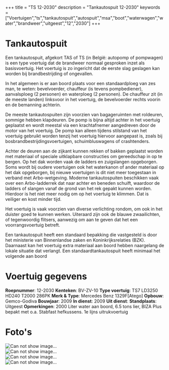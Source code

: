+++
title = "TS 12-2030"
description = "Tankautospuit 12-2030"
keywords = ["Voertuigen","ts","tankautospuit","autospuit","msa","boot","waterwagen","water","brandweer","uitgeest","12","2030"]
+++
 
  <!-- LazyLoad -->
  <script src="https://cdnjs.cloudflare.com/ajax/libs/vanilla-lazyload/8.0.1/lazyload.min.js"></script>
  <script>
	new LazyLoad();
  </script>

# Tankautospuit

Een tankautospuit, afgekort TAS of TS (in België: autopomp of pompwagen) is een type voertuig dat de brandweer normaal gesproken inzet als basisvoertuig. Het voertuig is zo ingericht dat de eerste slag geslagen kan worden bij brandbestrijding of ongevallen.

In het algemeen is er aan boord plaats voor een standaardploeg van zes man, te weten: bevelvoerder, chauffeur (is tevens pompbediener), aanvalsploeg (2 personen) en waterploeg (2 personen). De chauffeur zit (in de meeste landen) linksvoor in het voertuig, de bevelvoerder rechts voorin en de bemanning achterin.

De meeste tankautospuiten zijn voorzien van bagageruimten met roldeuren, sommige hebben klapdeuren. De pomp is bijna altijd achter in het voertuig geplaatst en wordt meestal via een krachtafnemer aangedreven door de motor van het voertuig. De pomp kan alleen tijdens stilstand van het voertuig gebruikt worden tenzij het voertuig hiervoor aangepast is, zoals bij bosbrandbestrijdingsvoertuigen, schuimbluswagens of crashtenders.

Achter de deuren aan de zijkant kunnen rekken of bakken geplaatst worden met materiaal of speciale uitklapbare constructies om gereedschap in op te bergen. Op het dak worden vaak de ladders en zuigslangen opgeborgen. Soms wordt bij oudere voertuigen ook het waterkanon of ander materiaal op het dak opgeborgen, bij nieuwe voertuigen is dit niet meer toegestaan in verband met Arbo-wetgeving. Moderne tankautospuiten beschikken vaak over een Arbo-ladderrek dat naar achter en beneden schuift, waardoor de ladders of slangen vanaf de grond van het rek gepakt kunnen worden. Hierdoor is het niet meer nodig om op het voertuig te klimmen. Dat is veiliger en kost minder tijd.

Het voertuig is vaak voorzien van diverse verlichting rondom, om ook in het duister goed te kunnen werken. Uiteraard zijn ook de blauwe zwaailichten, of tegenwoordig flitsers, aanwezig om aan te geven dat het een voorrangsvoertuig betreft.

Een tankautospuit heeft een standaard bepakking die vastgesteld is door het ministerie van Binnenlandse zaken en Koninkrijksrelaties (BZK). Daarnaast kan het voertuig extra materiaal aan boord hebben naargelang de lokale situatie dat verlangt. Een standaardtankautospuit heeft minimaal het volgende aan boord

# Voertuig gegevens

**Roepnummer**: 12-2030
**Kenteken**: BV-ZV-10
**Type voertuig**: TS7 LD3250 HD240 T2000 286PK
**Merk & Type**: Mercedes Benz 1329F[Atego]
**Opbouw**: Gemco-Godiva
**Bouwjaar**: 2009
**In dienst**: 2009
**Uit dienst**:
**Standplaats**: Uitgeest
**Opmerkingen**: 2000 Liter water aan boord, 6.5 tons lier, BIZA Plus bepakt met o.a. Stabfast hefkussens. 1e lijns uitrukvoertuig

# Foto's

![Can not show image...](/img/voertuigen/12-2030/DSC06414.jpg "TS 12-2030")  
![Can not show image...](/img/voertuigen/12-2030/DSC06412.jpg "TS 12-2030")  
![Can not show image...](/img/voertuigen/12-2030/DSC06422.jpg "TS 12-2030")  
![Can not show image...](/img/voertuigen/12-2030/DSC06430.jpg "TS 12-2030")  